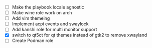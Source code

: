 - [ ] Make the playbook locale agnostic
- [ ] Make wine role work on arch
- [ ] Add vim themeing 
- [ ] Implement acpi events and swaylock
- [ ] Add kanshi role for multi monitor support
- [x] switch to qt5ct for qt themes instead of gtk2 to remove xwayland
- [ ] Create Podman role 
